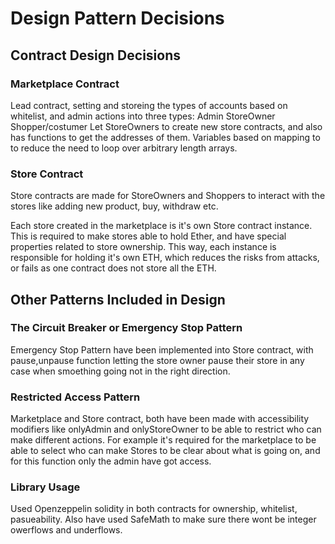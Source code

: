 # Design Pattern Decisions

## Contract Design Decisions
 
### Marketplace Contract
Lead contract, setting and storeing the types of accounts based on whitelist, and admin actions into three types:
Admin
StoreOwner
Shopper/costumer
Let StoreOwners to create new store contracts, and also has functions to get the addresses of them. 
Variables based on mapping to to reduce the need to loop over arbitrary length arrays.

### Store Contract
Store contracts are made for StoreOwners and Shoppers to interact with the stores like adding new product, buy, withdraw etc.

Each store created in the marketplace is it's own Store contract instance. This is required to make stores able to hold Ether, and have special properties related to store ownership. This way, each instance is responsible for holding it's own ETH, which reduces the risks from attacks, or fails as one contract does not store all the ETH.

## Other Patterns Included in Design

### The Circuit Breaker or Emergency Stop Pattern
Emergency Stop Pattern have been implemented into Store contract, with pause,unpause function letting the store owner pause their store in any case when smoething going not in the right direction.

### Restricted Access Pattern
Marketplace and Store contract, both have been made with accessibility modifiers like onlyAdmin and onlyStoreOwner to be able to restrict who can make different actions. For example it's required for the marketplace to be able to select who can make Stores to be clear about what is going on, and for this function only the admin have got access.

### Library Usage
Used Openzeppelin solidity in both contracts for ownership, whitelist, pasueability. Also have used SafeMath to make sure there wont be integer owerflows and underflows.

